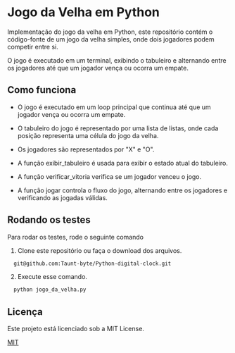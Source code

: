 # Jogo da Velha em Python

Implementação do jogo da velha em Python, este repositório contém o código-fonte de um jogo da velha simples, onde dois jogadores podem competir entre si. 

O jogo é executado em um terminal, exibindo o tabuleiro e alternando entre os jogadores até que um jogador vença ou ocorra um empate.

## Como funciona 

- O jogo é executado em um loop principal que continua até que um jogador vença ou ocorra um empate. 

- O tabuleiro do jogo é representado por uma lista de listas, onde cada posição representa uma célula do jogo da velha. 

- Os jogadores são representados por "X" e "O". 

- A função exibir_tabuleiro é usada para exibir o estado atual do tabuleiro.

- A função verificar_vitoria verifica se um jogador venceu o jogo. 

- A função jogar controla o fluxo do jogo, alternando entre os jogadores e verificando as jogadas válidas.

## Rodando os testes

Para rodar os testes, rode o seguinte comando

1) Clone este repositório ou faça o download dos arquivos.
```bash
  git@github.com:Taunt-byte/Python-digital-clock.git
```

2) Execute esse comando.

```bash
  python jogo_da_velha.py
```

## Licença

Este projeto está licenciado sob a MIT License.

[MIT](https://choosealicense.com/licenses/mit/)
